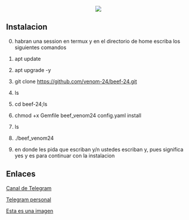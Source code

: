<p align="center">

<img src="https://img.shields.io/badge/ECHO%20EN-MEXICO-SCRIPT?colorA=0000ff&colorB=CDCFD2&colorC=ff0000&style=for-the-badge">
</p>

## Instalacion

0. habran una session en termux y en el directorio de home escriba los siguientes comandos

1. apt update

2. apt upgrade -y

3. git clone https://github.com/venom-24/beef-24.git

4. ls

5. cd beef-24;ls

6. chmod +x Gemfile  beef_venom24  config.yaml  install

7. ls

8. ./beef_venom24

9. en donde les pida que escriban y/n ustedes escriban y, pues significa yes y es para continuar con la instalacion

## Enlaces

[Canal de Telegram](https://t.me/Vnom24)

[Telegram personal](https://t.me/VENOM24)

[Esta es una imagen](https://i.ibb.co/vXn61hD/Sin-t-tulo30.png)

